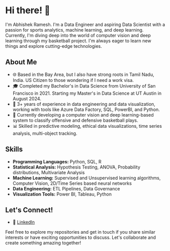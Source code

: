 # Hi there! 👋 
I'm Abhishek Ramesh.
I'm a Data Engineer and aspiring Data Scientist with a passion for sports analytics, machine learning, and deep learning. 
Currently, I'm diving deep into the world of computer vision and deep learning through my basketball project. 
I'm always eager to learn new things and explore cutting-edge technologies.

## About Me

- 🌐 Based in the Bay Area, but I also have strong roots in Tamil Nadu, India. US Citizen to those wondering if I need a work visa. 
- 🎓 Completed my Bachelor's in Data Science from University of San Francisco in 2021. Starting my Master's in Data Science at UT Austin in August 2024.
- 💼 3+ years of experience in data engineering and data visualization, working with tools like Azure Data Factory, SQL, PowerBI, and Python.
- 🏀 Currently developing a computer vision and deep learning-based system to classify offensive and defensive basketball plays.
- 📊 Skilled in predictive modeling, ethical data visualizations, time series analysis, multi-object tracking.

## Skills

- **Programming Languages:** Python, SQL, R
- **Statistical Analysis:** Hypothesis Testing, ANOVA, Probability distributions, Multivariate Analysis
- **Machine Learning:** Supervised and Unsupervised learning algorithms, Computer Vision, 2D/Time Series based neural networks
- **Data Engineering:** ETL Pipelines, Data Governance
- **Visualization Tools:** Power BI, Tableau, Python

## Let's Connect!

- 💼 [LinkedIn](https://www.linkedin.com/in/abhishekramesh3/)

Feel free to explore my repositories and get in touch if you share similar interests or have exciting opportunities to discuss. 
Let's collaborate and create something amazing together!
